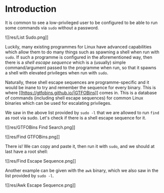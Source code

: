# Introduction

It is common to see a low-privileged user to be configured to be able to run some commands via `sudo` without a password. 

![[res/List Sudo.png]]

Luckily, many existing programmes for Linux have advanced capabilities which allow them to do many things such as spawning a shell when run with `sudo`. If such a programme is configured in the aforementioned way, then there is a *shell escape sequence* which is a (usually) simple command/argument passed to the programme when run, so that it spawns a shell with elevated privileges when run with `sudo`.

Naturally, these shell escape sequences are programme-specific and it would be inane to try and remember the sequence for every binary. This is where [[https://gtfobins.github.io/|GTFOBins]] comes in. This is a database of commands (including shell escape sequences) for common Linux binaries which can be used for escalating privileges.

We saw in the above list provided by `sudo -l` that we are allowed to run `find` as root via sudo. Let's check if there is a shell escape sequence for it.

![[res/GTFOBins Find Search.png]]

![[res/Find GTFOBins.png]]

There is! We can copy and paste it, then run it with `sudo`, and we should at last have a root shell:

![[res/Find Escape Sequence.png]]

Another example can be given with the `awk` binary, which we also saw in the list provided by `sudo -l`.

![[res/Awk Escape Sequence.png]]